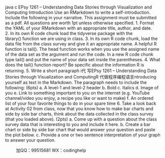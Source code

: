 java c
EPsy 1261 – Understanding Data Stories through Visualization and Computing
Introduction
Use an RMarkdown to write a self-introduction. Include the following in your narrative. This assignment must be submitted as a pdf.
All questions are worth 1pt unless otherwise specified.
1. Format the YAML of your RMarkdown with an appropriate title, author, and date.
2. In its own R code chunk load the tidyverse package with the library() function we are using in class.
3. In its own R code chunk, load the data file from the class survey and give it an appropriate name.
A helpful R function is tail(). The head function works when you use the assigned name of the data set as the argument and run the code. In a new R code chunk type tail() and put the name of your data set inside the parentheses.
4. What does the tail() function report? Be specific about the information R is returning.
5. Write a short paragraph i代 写EPsy 1261 – Understanding Data Stories through Visualization and ComputingR
代做程序编程语言ntroducing yourself as text in the Markdown. The paragraph needs to include the following:
(6pts)
a. A level-1 and level-2 header
b. Bold
c. Italics
d. Image of you
e. Link to something important to you on the internet (e.g. YouTube channel/video you enjoy, a recipe you like or want to make)
f. An ordered list of your four favorite things to do in your spare time
6. Take a look back at Activity 02 from class, now that you know how to make bar charts and side by side bar charts, think about the data collected in the class survey (that you loaded above). (2pts)
a. Come up with a question about the class survey data that is interesting to you and include it here.
b. Create a bar chart or side by side bar chart that would answer your question and paste the plot below.
c. Provide a one or two sentence interpretation of your graph to answer your question.


         
加QQ：99515681  WX：codinghelp
